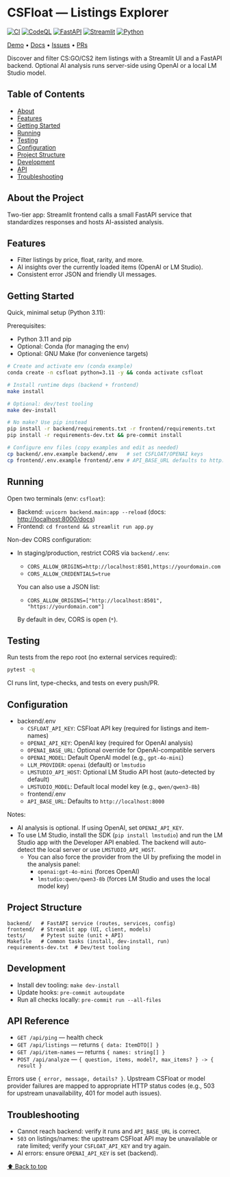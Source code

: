 # CSFloat — Listings Explorer

[//]: # (readme-top)

[![CI](https://github.com/daniel-volpin/CSFloat/actions/workflows/ci.yml/badge.svg)](https://github.com/daniel-volpin/CSFloat/actions/workflows/ci.yml)
[![CodeQL](https://github.com/daniel-volpin/CSFloat/actions/workflows/codeql.yml/badge.svg)](https://github.com/daniel-volpin/CSFloat/actions/workflows/codeql.yml)
[![FastAPI](https://img.shields.io/badge/FastAPI-005571?logo=fastapi&logoColor=white)](https://fastapi.tiangolo.com)
[![Streamlit](https://img.shields.io/badge/Streamlit-FF4B4B?logo=streamlit&logoColor=white)](https://streamlit.io)
[![Python](https://img.shields.io/badge/Python-3.11%2B-3776AB?logo=python&logoColor=white)](https://www.python.org)

[Demo](#running) • [Docs](#api-reference) • [Issues](../../issues) • [PRs](../../pulls)

Discover and filter CS:GO/CS2 item listings with a Streamlit UI and a FastAPI backend. Optional AI analysis runs server-side using OpenAI or a local LM Studio model.

## Table of Contents

- [About](#about-the-project)
- [Features](#features)
- [Getting Started](#getting-started)
- [Running](#running)
- [Testing](#testing)
- [Configuration](#configuration)
- [Project Structure](#project-structure)
- [Development](#development)
- [API](#api-reference)
- [Troubleshooting](#troubleshooting)

## About the Project

Two-tier app: Streamlit frontend calls a small FastAPI service that standardizes responses and hosts AI-assisted analysis.

## Features

- Filter listings by price, float, rarity, and more.
- AI insights over the currently loaded items (OpenAI or LM Studio).
- Consistent error JSON and friendly UI messages.

## Getting Started

Quick, minimal setup (Python 3.11):

Prerequisites:

- Python 3.11 and pip
- Optional: Conda (for managing the env)
- Optional: GNU Make (for convenience targets)

```bash
# Create and activate env (conda example)
conda create -n csfloat python=3.11 -y && conda activate csfloat

# Install runtime deps (backend + frontend)
make install

# Optional: dev/test tooling
make dev-install

# No make? Use pip instead
pip install -r backend/requirements.txt -r frontend/requirements.txt
pip install -r requirements-dev.txt && pre-commit install

# Configure env files (copy examples and edit as needed)
cp backend/.env.example backend/.env   # set CSFLOAT/OPENAI keys
cp frontend/.env.example frontend/.env # API_BASE_URL defaults to http://localhost:8000
```

## Running

Open two terminals (env: `csfloat`):

- Backend: `uvicorn backend.main:app --reload` (docs: <http://localhost:8000/docs>)
- Frontend: `cd frontend && streamlit run app.py`

Non-dev CORS configuration:

- In staging/production, restrict CORS via `backend/.env`:

  - `CORS_ALLOW_ORIGINS=http://localhost:8501,https://yourdomain.com`
  - `CORS_ALLOW_CREDENTIALS=true`

  You can also use a JSON list:

  - `CORS_ALLOW_ORIGINS=["http://localhost:8501", "https://yourdomain.com"]`

  By default in dev, CORS is open (`*`).

## Testing

Run tests from the repo root (no external services required):

```bash
pytest -q
```

CI runs lint, type-checks, and tests on every push/PR.

## Configuration

- backend/.env
  - `CSFLOAT_API_KEY`: CSFloat API key (required for listings and item-names)
  - `OPENAI_API_KEY`: OpenAI key (required for OpenAI analysis)
  - `OPENAI_BASE_URL`: Optional override for OpenAI-compatible servers
  - `OPENAI_MODEL`: Default OpenAI model (e.g., `gpt-4o-mini`)
  - `LLM_PROVIDER`: `openai` (default) or `lmstudio`
  - `LMSTUDIO_API_HOST`: Optional LM Studio API host (auto-detected by default)
  - `LMSTUDIO_MODEL`: Default local model key (e.g., `qwen/qwen3-8b`)
  - frontend/.env
  - `API_BASE_URL`: Defaults to `http://localhost:8000`

Notes:
- AI analysis is optional. If using OpenAI, set `OPENAI_API_KEY`.
- To use LM Studio, install the SDK (`pip install lmstudio`) and run the LM Studio app with the Developer API enabled. The backend will auto-detect the local server or use `LMSTUDIO_API_HOST`.
  - You can also force the provider from the UI by prefixing the model in the analysis panel:
    - `openai:gpt-4o-mini` (forces OpenAI)
    - `lmstudio:qwen/qwen3-8b` (forces LM Studio and uses the local model key)

## Project Structure

```
backend/   # FastAPI service (routes, services, config)
frontend/  # Streamlit app (UI, client, models)
tests/     # Pytest suite (unit + API)
Makefile   # Common tasks (install, dev-install, run)
requirements-dev.txt  # Dev/test tooling
```

## Development

- Install dev tooling: `make dev-install`
- Update hooks: `pre-commit autoupdate`
- Run all checks locally: `pre-commit run --all-files`

## API Reference

- `GET /api/ping` — health check
- `GET /api/listings` — returns `{ data: ItemDTO[] }`
- `GET /api/item-names` — returns `{ names: string[] }`
- `POST /api/analyze` — `{ question, items, model?, max_items? } -> { result }`

Errors use `{ error, message, details? }`. Upstream CSFloat or model provider failures are mapped to appropriate HTTP status codes (e.g., 503 for upstream unavailability, 401 for model auth issues).

## Troubleshooting

- Cannot reach backend: verify it runs and `API_BASE_URL` is correct.
- `503` on listings/names: the upstream CSFloat API may be unavailable or rate limited; verify your `CSFLOAT_API_KEY` and try again.
- AI errors: ensure `OPENAI_API_KEY` is set (backend).

[⬆️ Back to top](#csfloat--listings-explorer)
